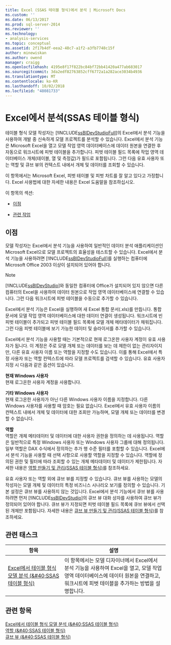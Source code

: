```yaml
---
title: Excel (SSAS 테이블 형식)에서 분석 | Microsoft Docs
ms.custom: ''
ms.date: 06/13/2017
ms.prod: sql-server-2014
ms.reviewer: ''
ms.technology:
- analysis-services
ms.topic: conceptual
ms.assetid: 2f17b4df-eea2-48c7-a1f2-a3fb7748c15f
author: minewiskan
ms.author: owend
manager: craigg
ms.openlocfilehash: 4195e8f17f822bc84bf72bb41420a477ab683017
ms.sourcegitcommit: 3da2edf82763852cff6772a1a282ace3034b4936
ms.translationtype: MT
ms.contentlocale: ko-KR
ms.lasthandoff: 10/02/2018
ms.locfileid: "48081733"
---
```

# <a name="analyze-in-excel-ssas-tabular"></a>Excel에서 분석(SSAS 테이블 형식)
  테이블 형식 모델 작성자는 [!INCLUDE[ssBIDevStudioFull](../../includes/ssbidevstudiofull-md.md)]의 Excel에서 분석 기능을 사용하여 개발 중 신속하게 모델 프로젝트를 분석할 수 있습니다. Excel에서 분석 기능은 Microsoft Excel을 열고 모델 작업 영역 데이터베이스에 데이터 원본을 연결한 후 자동으로 워크시트에 피벗 테이블을 추가합니다. 피벗 테이블 필드 목록에 작업 영역 데이터베이스 개체(테이블, 열 및 측정값)가 필드로 포함됩니다. 그런 다음 유효 사용자 또는 역할 및 큐브 뷰의 컨텍스트 내에서 개체 및 데이터를 조회할 수 있습니다.  
  
 이 항목에서는 Microsoft Excel, 피벗 테이블 및 피벗 차트를 잘 알고 있다고 가정합니다. Excel 사용법에 대한 자세한 내용은 Excel 도움말을 참조하십시오.  
  
 이 항목의 섹션:  
  
-   [이점](#bkmk_benefits)  
  
-   [관련 작업](#bkmk_rt)  
  
##  <a name="bkmk_benefits"></a> 이점  
 모델 작성자는 Excel에서 분석 기능을 사용하여 일반적인 데이터 분석 애플리케이션인 Microsoft Excel으로 모델 프로젝트의 효율성을 테스트할 수 있습니다. Excel에서 분석 기능을 사용하려면 [!INCLUDE[ssBIDevStudioFull](../../includes/ssbidevstudiofull-md.md)]를 실행하는 컴퓨터에 Microsoft Office 2003 이상이 설치되어 있어야 합니다.  
  
> [!NOTE]  
>  [!INCLUDE[ssBIDevStudio](../../includes/ssbidevstudio-md.md)]와 동일한 컴퓨터에 Office가 설치되어 있지 않으면 다른 컴퓨터의 Excel을 사용하여 데이터 원본으로 작업 영역 데이터베이스에 연결할 수 있습니다. 그런 다음 워크시트에 피벗 테이블을 수동으로 추가할 수 있습니다.  
  
 Excel에서 분석 기능은 Excel을 실행하여 새 Excel 통합 문서(.xls)를 만듭니다. 통합 문서에 모델 작업 영역 데이터베이스에 대한 데이터 연결이 생성됩니다. 워크시트에 빈 피벗 테이블이 추가되고 피벗 테이블 필드 목록에 모델 개체 메타데이터가 채워집니다. 그런 다음 피벗 테이블에 보기 가능한 데이터 및 슬라이서를 추가할 수 있습니다.  
  
 Excel에서 분석 기능을 사용할 때는 기본적으로 현재 로그온한 사용자 계정이 유효 사용자가 됩니다. 이 계정은 주로 모델 개체 또는 데이터를 보는 데 제한이 없는 관리자이지만, 다른 유효 사용자 이름 또는 역할을 지정할 수도 있습니다. 이를 통해 Excel에서 특정 사용자 또는 역할 컨텍스트에 따라 모델 프로젝트를 검색할 수 있습니다. 유효 사용자 지정 시 다음과 같은 옵션이 있습니다.  
  
 **현재 Windows 사용자**  
 현재 로그온한 사용자 계정을 사용합니다.  
  
 **기타 Windows 사용자**  
 현재 로그온한 사용자가 아닌 다른 Windows 사용자 이름을 지정합니다. 다른 Windows 사용자를 사용할 때 암호는 필요 없습니다. Excel에서 유효 사용자 이름의 컨텍스트 내에서 개체 및 데이터에 대한 조회만 가능하며, 모델 개체 또는 데이터를 변경할 수 없습니다.  
  
 **역할**  
 역할은 개체 메타데이터 및 데이터에 대한 사용자 권한을 정의하는 데 사용됩니다. 역할은 일반적으로 특정 Windows 사용자 또는 Windows 사용자 그룹에 대해 정의됩니다. 일부 역할은 DAX 수식에서 정의하는 추가 행 수준 필터를 포함할 수 있습니다. Excel에서 분석 기능을 사용할 때 선택 사항으로 사용할 역할을 지정할 수 있습니다. 역할에 정의된 권한 및 필터에 따라 조회할 수 있는 개체 메타데이터 및 데이터가 제한됩니다. 자세한 내용은 [역할 만들기 및 관리&#40;SSAS 테이블 형식&#41;](roles-ssas-tabular.md)를 참조하세요.  
  
 유효 사용자 또는 역할 외에 큐브 뷰를 지정할 수 있습니다. 큐브 뷰를 사용하는 모델의 작성자는 모델 개체 및 데이터의 특정 비즈니스 시나리오 보기를 정의할 수 있습니다. 기본 설정은 큐브 뷰를 사용하지 않는 것입니다. Excel에서 분석 기능에서 큐브 뷰를 사용하려면 먼저 [!INCLUDE[ssBIDevStudio](../../includes/ssbidevstudio-md.md)]의 큐브 뷰 대화 상자를 사용하여 큐브 뷰가 정의되어 있어야 합니다. 큐브 뷰가 지정되면 피벗 테이블 필드 목록에 큐브 뷰에서 선택된 개체만 포함됩니다. 자세한 내용은 [큐브 뷰 만들기 및 관리&#40;SSAS 테이블 형식&#41;](perspectives-ssas-tabular.md)를 참조하세요.  
  
##  <a name="bkmk_rt"></a> 관련 태스크  
  
|**항목**|**설명**|  
|---------------|---------------------|  
|[Excel에서 테이블 형식 모델 분석 &#40;&AMP;#40;SSAS 테이블 형식&#41;](analyze-a-tabular-model-in-excel-ssas-tabular.md)|이 항목에서는 모델 디자이너에서 Excel에서 분석 기능을 사용하여 Excel을 열고, 모델 작업 영역 데이터베이스에 데이터 원본을 연결하고, 워크시트에 피벗 테이블을 추가하는 방법을 설명합니다.|  
  
## <a name="see-also"></a>관련 항목  
 [Excel에서 테이블 형식 모델 분석 &#40;&AMP;#40;SSAS 테이블 형식&#41;](analyze-a-tabular-model-in-excel-ssas-tabular.md)   
 [역할 &#40;&AMP;#40;SSAS 테이블 형식&#41;](roles-ssas-tabular.md)   
 [큐브 뷰 &#40;&AMP;#40;SSAS 테이블 형식&#41;](perspectives-ssas-tabular.md)  
  
  
